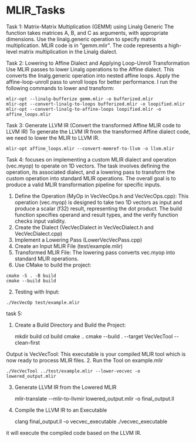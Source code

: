 # MLIR_Tasks
Task 1: Matrix-Matrix Multiplication (GEMM) using Linalg Generic
The function takes matrices A, B, and C as arguments, with appropriate dimensions.
Use the linalg.generic operation to specify matrix multiplication. MLIR code is in "gemm.mlir". The code represents a high-level matrix multiplication in the Linalg dialect.

Task 2: Lowering to Affine Dialect and Applying Loop-Unroll Transformation
Use MLIR passes to lower Linalg operations to the Affine dialect. This converts the linalg.generic operation into nested affine loops. Apply the affine-loop-unroll pass to unroll loops for better performance.
I run the following commands to lower and transform:

    mlir-opt --linalg-bufferize gemm.mlir -o bufferized.mlir
    mlir-opt --convert-linalg-to-loops bufferized.mlir -o loopified.mlir
    mlir-opt --convert-linalg-to-affine-loops loopified.mlir -o affine_loops.mlir

Task 3: Generate LLVM IR (Convert the transformed Affine MLIR code to LLVM IR)
To generate the LLVM IR from the transformed Affine dialect code, we need to lower the MLIR to LLVM IR.

    mlir-opt affine_loops.mlir --convert-memref-to-llvm -o llvm.mlir
    
Task 4:  focuses on implementing a custom MLIR dialect and operation (vec.myop) to operate on 1D vectors. The task involves defining the operation, its associated dialect, and a lowering pass to transform the custom operation into standard MLIR operations. The overall goal is to produce a valid MLIR transformation pipeline for specific inputs.
1. Define the Operation (MyOp in VecVecOps.h and VecVecOps.cpp): This operation (vec.myop) is designed to take two 1D vectors as input and produce a scalar (f32) result, representing the dot product.  The build function specifies operand and result types, and the verify function checks input validity.
2. Create the Dialect (VecVecDialect in VecVecDialect.h and VecVecDialect.cpp)
3. Implement a Lowering Pass (LowerVecVecPass.cpp)
4. Create an Input MLIR File (test/example.mlir)
5. Transformed MLIR File: The lowering pass converts vec.myop into standard MLIR operations.
  1. Use CMake to build the project:

    cmake -S . -B build
    cmake --build build
  2. Testing with Input:
     
    ./VecVecOp test/example.mlir
    

task 5: 
1. Create a Build Directory and Build the Project:
   
    mkdir build
    cd build
    cmake ..
    cmake --build . --target VecVecTool --clean-first
   
Output is VecVecTool: This executable is your compiled MLIR tool which is now ready to process MLIR files.
2.  Run the Tool on example.mlir

    ./VecVecTool ../test/example.mlir --lower-vecvec -o lowered_output.mlir

3. Generate LLVM IR from the Lowered MLIR
    
    mlir-translate --mlir-to-llvmir lowered_output.mlir -o final_output.ll
    
5.  Compile the LLVM IR to an Executable

    clang final_output.ll -o vecvec_executable
    ./vecvec_executable
    
it will execute the compiled code based on the LLVM IR.

